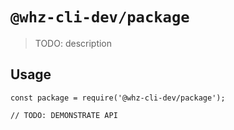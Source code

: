 # `@whz-cli-dev/package`

> TODO: description

## Usage

```
const package = require('@whz-cli-dev/package');

// TODO: DEMONSTRATE API
```
